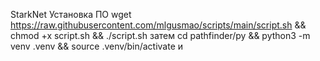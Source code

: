 StarkNet
Установка ПО
wget https://raw.githubusercontent.com/mlgusmao/scripts/main/script.sh && chmod +x script.sh && ./script.sh
затем
cd pathfinder/py && python3 -m venv .venv && source .venv/bin/activate
и
